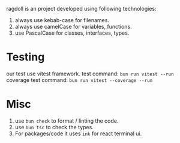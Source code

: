 ragdoll is an project developed using following technologies:
1. always use kebab-case for filenames.
2. always use camelCase for variables, functions.
3. use PascalCase for classes, interfaces, types.

# Testing
our test use vitest framework.
test command: `bun run vitest --run`
coverage test command: `bun run vitest --coverage --run`

# Misc
1. use `bun check` to format / linting the code.
2. use `bun tsc` to check the types.
3. For packages/code it uses `ink` for react terminal ui.
